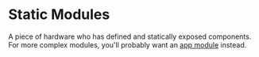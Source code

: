 # Static Modules

A piece of hardware who has defined and statically exposed components. For more complex modules, you'll probably want an [app module](/docs/components/clover-hub/server/modman/modules/module-types/app-modules) instead.
